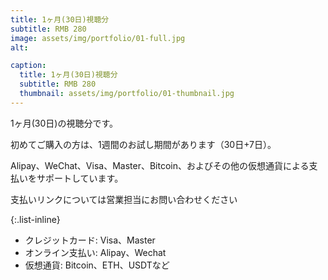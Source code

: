 ```yaml
---
title: 1ヶ月(30日)視聴分
subtitle: RMB 280
image: assets/img/portfolio/01-full.jpg
alt:

caption:
  title: 1ヶ月(30日)視聴分
  subtitle: RMB 280
  thumbnail: assets/img/portfolio/01-thumbnail.jpg
---
```

1ヶ月(30日)の視聴分です。

初めてご購入の方は、1週間のお試し期間があります（30日+7日）。

Alipay、WeChat、Visa、Master、Bitcoin、およびその他の仮想通貨による支払いをサポートしています。

支払いリンクについては営業担当にお問い合わせください

{:.list-inline}
- クレジットカード: Visa、Master
- オンライン支払い: Alipay、Wechat
- 仮想通貨: Bitcoin、ETH、USDTなど
